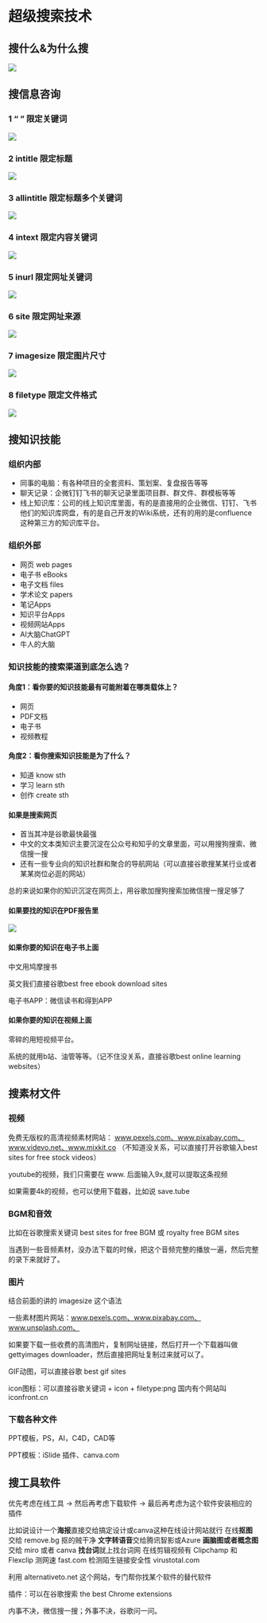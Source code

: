 # 超级搜索技术

## 搜什么&为什么搜

![](超级搜索技术.assets/1.png)



## 搜信息咨询

### 1 “ ” 限定关键词

![](超级搜索技术.assets/2.png)



### 2 intitle 限定标题

![](超级搜索技术.assets/3.png)



### 3 allintitle 限定标题多个关键词

![](超级搜索技术.assets/4.png)



### 4 intext 限定内容关键词

![](超级搜索技术.assets/5.png)



### 5 inurl 限定网址关键词

![](超级搜索技术.assets/6png.png)



### 6 site 限定网址来源

![](超级搜索技术.assets/7.png)



### 7 imagesize 限定图片尺寸

![](超级搜索技术.assets/8.png)



### 8 filetype 限定文件格式

![](超级搜索技术.assets/9.png)





## 搜知识技能

### 组织内部

- 同事的电脑：有各种项目的全套资料、策划案、复盘报告等等
- 聊天记录：企微钉钉飞书的聊天记录里面项目群、群文件、群模板等等
- 线上知识库：公司的线上知识库里面，有的是直接用的企业微信、钉钉、飞书他们的知识库网盘，有的是自己开发的Wiki系统，还有的用的是confluence这种第三方的知识库平台。

### 组织外部

- 网页 web pages
- 电子书 eBooks
- 电子文档 files
- 学术论文 papers
- 笔记Apps
- 知识平台Apps
- 视频网站Apps
- AI大脑ChatGPT
- 牛人的大脑



### 知识技能的搜索渠道到底怎么选？

#### 角度1：看你要的知识技能最有可能附着在哪类载体上？

- 网页
- PDF文档
- 电子书
- 视频教程

#### 角度2：看你搜索知识技能是为了什么？

- 知道 know sth
- 学习 learn sth
- 创作 create sth



#### 如果是搜索网页

- 首当其冲是谷歌最快最强
- 中文的文本类知识主要沉淀在公众号和知乎的文章里面，可以用搜狗搜索、微信搜一搜
- 还有一些专业向的知识社群和聚合的导航网站（可以直接谷歌搜某某行业或者某某岗位必逛的网站）

总的来说如果你的知识沉淀在网页上，用谷歌加搜狗搜索加微信搜一搜足够了



#### 如果要找的知识在PDF报告里

![](超级搜索技术.assets/10.png)



#### 如果你要的知识在电子书上面

中文用鸠摩搜书

英文我们直接谷歌best free ebook download sites

电子书APP：微信读书和得到APP



#### 如果你要的知识在视频上面

零碎的用短视频平台。

系统的就用b站、油管等等。（记不住没关系，直接谷歌best online learning websites）





## 搜素材文件

### 视频

免费无版权的高清视频素材网站：
www.pexels.com、www.pixabay.com、www.videvo.net、www.mixkit.co
（不知道没关系，可以直接打开谷歌输入best sites for free stock videos）

youtube的视频，我们只需要在 www. 后面输入9x,就可以提取这条视频

如果需要4k的视频，也可以使用下载器，比如说 save.tube 



### BGM和音效

比如在谷歌搜索关键词 best sites for free BGM 或 royalty free BGM sites

当遇到一些音频素材，没办法下载的时候，把这个音频完整的播放一遍，然后完整的录下来就好了。



### 图片

结合前面的讲的 imagesize 这个语法

一些素材图片网站：www.pexels.com、www.pixabay.com、www.unsplash.com、



如果要下载一些收费的高清图片，复制网址链接，然后打开一个下载器叫做 gettyimages downloader，然后直接把网址复制过来就可以了。



GIF动图，可以直接谷歌 best gif sites



icon图标：可以直接谷歌关键词 + icon + filetype:png
国内有个网站叫 iconfront.cn



### 下载各种文件

PPT模板，PS，AI，C4D，CAD等

PPT模板：iSlide 插件、canva.com





## 搜工具软件

优先考虑在线工具 -> 然后再考虑下载软件 -> 最后再考虑为这个软件安装相应的插件

比如说设计一个**海报**直接交给搞定设计或canva这种在线设计网站就行
在线**抠图**交给 remove.bg 抠的贼干净
**文字转语音**交给腾讯智影或Azure
**画脑图或者概念图**交给 miro 或者 canva
**找台词**就上找台词网
在线剪辑视频有 Clipchamp 和 Flexclip
测网速 fast.com
检测陌生链接安全性 virustotal.com

利用 alternativeto.net 这个网站，专门帮你找某个软件的替代软件



插件：可以在谷歌搜索 the best Chrome extensions



内事不决，微信搜一搜；外事不决，谷歌问一问。